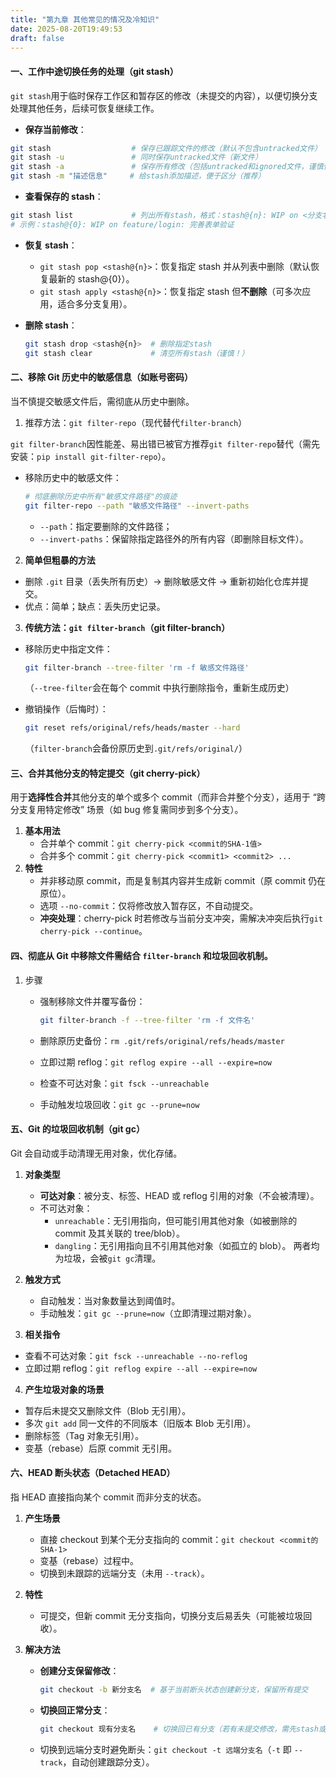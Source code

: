 ```yaml
---
title: "第九章 其他常见的情况及冷知识"
date: 2025-08-20T19:49:53
draft: false
---
```


#### 一、工作中途切换任务的处理（git stash）

`git stash`用于临时保存工作区和暂存区的修改（未提交的内容），以便切换分支处理其他任务，后续可恢复继续工作。

- **保存当前修改**：

```bash
git stash                  # 保存已跟踪文件的修改（默认不包含untracked文件）
git stash -u               # 同时保存untracked文件（新文件）
git stash -a               # 保存所有修改（包括untracked和ignored文件，谨慎使用）
git stash -m "描述信息"     # 给stash添加描述，便于区分（推荐）
```

- **查看保存的 stash**：

```bash
git stash list             # 列出所有stash，格式：stash@{n}: WIP on <分支名>: <描述>
# 示例：stash@{0}: WIP on feature/login: 完善表单验证
```

- **恢复 stash**：

  - `git stash pop <stash@{n}>`：恢复指定 stash 并从列表中删除（默认恢复最新的 stash@{0}）。
  - `git stash apply <stash@{n}>`：恢复指定 stash 但**不删除**（可多次应用，适合多分支复用）。

- **删除 stash**：

  ```bash
  git stash drop <stash@{n}>  # 删除指定stash
  git stash clear             # 清空所有stash（谨慎！）
  ```

#### 二、移除 Git 历史中的敏感信息（如账号密码）

当不慎提交敏感文件后，需彻底从历史中删除。

1. 推荐方法：`git filter-repo`（现代替代`filter-branch`）

`git filter-branch`因性能差、易出错已被官方推荐`git filter-repo`替代（需先安装：`pip install git-filter-repo`）。

- 移除历史中的敏感文件：

  ```bash
  # 彻底删除历史中所有"敏感文件路径"的痕迹
  git filter-repo --path "敏感文件路径" --invert-paths
  ```

  - `--path`：指定要删除的文件路径；
  - `--invert-paths`：保留除指定路径外的所有内容（即删除目标文件）。

2. **简单但粗暴的方法**

- 删除 `.git` 目录（丢失所有历史）→ 删除敏感文件 → 重新初始化仓库并提交。
- 优点：简单；缺点：丢失历史记录。

3. **传统方法：`git filter-branch`（git filter-branch）**

- 移除历史中指定文件：

  ```bash
  git filter-branch --tree-filter 'rm -f 敏感文件路径'
  ```

  （```--tree-filter```会在每个 commit 中执行删除指令，重新生成历史）

- 撤销操作（后悔时）：

  ```bash
  git reset refs/original/refs/heads/master --hard
  ```

  （```filter-branch```会备份原历史到```.git/refs/original/```）

#### 三、合并其他分支的特定提交（git cherry-pick）

用于**选择性合并**其他分支的单个或多个 commit（而非合并整个分支），适用于 “跨分支复用特定修改” 场景（如 bug 修复需同步到多个分支）。

1. **基本用法**
   - 合并单个 commit：`git cherry-pick <commit的SHA-1值>`
   - 合并多个 commit：`git cherry-pick <commit1> <commit2> ...`
2. **特性**
   - 并非移动原 commit，而是复制其内容并生成新 commit（原 commit 仍在原位）。
   - 选项 `--no-commit`：仅将修改放入暂存区，不自动提交。
   - **冲突处理**：cherry-pick 时若修改与当前分支冲突，需解决冲突后执行`git cherry-pick --continue`。

#### 四、彻底从 Git 中移除文件需结合 `filter-branch` 和垃圾回收机制。

1. 步骤

   - 强制移除文件并覆写备份：

     ```bash
     git filter-branch -f --tree-filter 'rm -f 文件名'
     ```

   - 删除原历史备份：`rm .git/refs/original/refs/heads/master`

   - 立即过期 reflog：`git reflog expire --all --expire=now`

   - 检查不可达对象：`git fsck --unreachable`

   - 手动触发垃圾回收：`git gc --prune=now`

#### 五、Git 的垃圾回收机制（git gc）

Git 会自动或手动清理无用对象，优化存储。

1. **对象类型**
   - **可达对象**：被分支、标签、HEAD 或 reflog 引用的对象（不会被清理）。
   - 不可达对象：
     - `unreachable`：无引用指向，但可能引用其他对象（如被删除的 commit 及其关联的 tree/blob）。
     - `dangling`：无引用指向且不引用其他对象（如孤立的 blob）。
       两者均为垃圾，会被`git gc`清理。
2. **触发方式**
   - 自动触发：当对象数量达到阈值时。
   - 手动触发：`git gc --prune=now`（立即清理过期对象）。

3. **相关指令**

- 查看不可达对象：`git fsck --unreachable --no-reflog`
- 立即过期 reflog：`git reflog expire --all --expire=now`

4. **产生垃圾对象的场景**

- 暂存后未提交又删除文件（Blob 无引用）。
- 多次 `git add` 同一文件的不同版本（旧版本 Blob 无引用）。
- 删除标签（Tag 对象无引用）。
- 变基（rebase）后原 commit 无引用。

#### 六、HEAD 断头状态（Detached HEAD）

指 HEAD 直接指向某个 commit 而非分支的状态。

1. **产生场景**

   - 直接 checkout 到某个无分支指向的 commit：`git checkout <commit的SHA-1>`
   - 变基（rebase）过程中。
   - 切换到未跟踪的远端分支（未用 `--track`）。

2. **特性**

   - 可提交，但新 commit 无分支指向，切换分支后易丢失（可能被垃圾回收）。

3. **解决方法**

   - **创建分支保留修改**：

     ```bash
     git checkout -b 新分支名  # 基于当前断头状态创建新分支，保留所有提交
     ```

   - **切换回正常分支**：

     ```bash
     git checkout 现有分支名    # 切换回已有分支（若有未提交修改，需先stash或commit）
     ```

   - 切换到远端分支时避免断头：`git checkout -t 远端分支名`（`-t` 即 `--track`，自动创建跟踪分支）。



